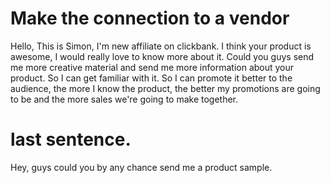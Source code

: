 # Make the connection to a vendor
Hello, This is Simon, I'm new affiliate on clickbank. I think your
product is awesome, I would really love to know more about it. Could you
guys send me more creative material and send me more information about
your product. So I can get familiar with it. So I can promote it better
to the audience, the more I know the product, the better my promotions
are going to be and the more sales we're going to make together.

# last sentence.
Hey, guys could you by any chance send me a product sample. 
